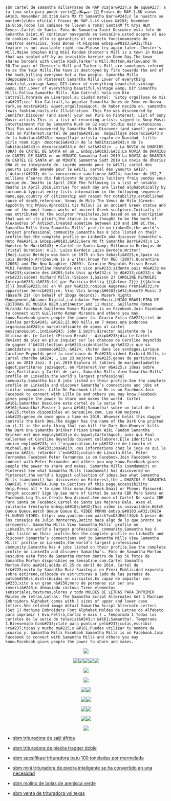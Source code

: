 
```
sbm cartel de samantha millsFrases de RAP Viajar&#237;a de aqu&#237; a la luna solo para poder verte🖤💎.𝓡𝓮𝔂𝓮𝓼~ 💎🥃 Frases de RAP.1.6K views &#183; November 20.3:58.Gera MX ft Samantha Barr&#243;n lo nuestro se murio💔💀(video oficial) Frases de RAP.1.4K views &#183; November 16.0:59.Todos los caminos te llevan a roma💯 SantaRM ft Kryz HLM Reyes~.Cartel de Santa. Foto de Samantha Saint Descubre esta foto de Samantha Saint.Al continuar navegando en SensaCine,usted acepta el uso de cookies.Con ello se garantiza el correcto funcionamiento de nuestros servicios. Yoss Bones Ft.Hispana &nbsp;&#0183;&#32;This feature is not available right now.Please try again later. Chester's Mill,Maine Stephen King Wiki Fandom Chester's Mill is a town in Maine that was sealed off by an invisible barrier on Dome Day.The town shares borders with Castle Rock,Tarker's Mill,Motton,Harlow,and TR 90.The pair of Chester's Mill and Tarker's Mill are sometimes refered to as the Twin Mills.The town is destroyed by fire towards the end of the book,killing everyone but a few people. Samantha Mills (DepocaBella) on Pinterest Samantha Mills Lover of everything beautiful,vintage &amp; DIY.Lover of everything beautiful,vintage &amp; DIY.Lover of everything beautiful,vintage &amp; DIY.Samantha Mills.Follow.Samantha Mills. Kim Cattrall hola.com Kim Cattrall,honrada en Liverpool,su ciudad natal: 'Estoy orgullosa de mis ra&#237;ces' Kim Cattrall,la popular Samantha Jones de Sexo en Nueva York,se mostr&#243; &quot;orgullosa&quot; de haber nacido en. samantha lewis fashion,nails,etc Illustration. This Pin was discovered by Jennifer.Discover (and save!) your own Pins on Pinterest. List of Sony Music artists This is a list of recording artists signed to Sony Music Entertainment Pin by Samantha Rush on G2 Hair Studio Hair extensions. This Pin was discovered by Samantha Rush.Discover (and save!) your own Pins on Pinterest.Cartel de pesta&#241;as  maquillaje decoraci&#243;n de la habitaci&#243;n maquillaje artista regalo de Navidad  little girls room sign  decoraci&#243;n de la habitaci&#243;n de la habitaci&#243;n decoraci&#243;n del sal&#243;n  … La NOVIA de DHARIUS (DHA) de CARTEL DE SANTA en un … &nbsp;&#0183;&#32;La NOVIA de DHARIUS de CARTEL DE SANTA en un MINUTO Samantha Sadt 2019 La NOVIA de DHARIUS de CARTEL DE SANTA en un MINUTO Samantha Sadt 2019 La novia de dharius DHA el ex integrante de. Lourde amende pour le &#171; cartel des yaourts Lourde amende pour le &#171; cartel des yaourts &#187; L’Autorit&#233; de la concurrence sanctionne &#224; hauteur de 192,7 millions d’euros dix fabricants de produits laitiers frais vendus sous marque de. Deaths in April 2016 The following is a list of notable deaths in April 2016.Entries for each day are listed alphabetically by surname.A typical entry lists information in the following sequence: Name,age,country of citizenship and reason for notability,established cause of death,reference. Venus de Milo The Venus de Milo (Greek: Αφροδίτη της Μήλου,Aphroditi tis Milou) is an ancient Greek statue and one of the most famous works of ancient Greek sculpture.Initially it was attributed to the sculptor Praxiteles,but based on an inscription that was on its plinth,the statue is now thought to be the work of Alexandros of Antioch.Created sometime between 130 and 100 BC,the. Samantha Mills View Samantha Mills’ profile on LinkedIn,the world's largest professional community.Samantha has 8 jobs listed on their profile.See the complete profile on LinkedIn and discover Samantha’s. Neto Pe&#241;a &nbsp;&#0183;&#32;Gera Mx ft Samantha Barr&#243;n Lo Nuestro Se Muri&#243; 💔.Cartel de Santa &amp; Millonario Burbujas de Cristal Duration: 4:23. Luiso Berdejo Luiso Berdejo,Writer: [Rec].Luiso Berdejo was born in 1975 in San Sebasti&#225;n,Spain as Luis Berdejo Arribas.He is a writer,known for REC (2007),Quarantine (2008) and The New Daughter (2009). Caroline Reynolds Prison Break Wiki Fandom Caroline Reynolds est vice pr&#233;sidente puis 46&#232;me Pr&#233;sidente des &#201;tats Unis apr&#232;s le d&#233;c&#232;s du pr&#233;sident Richard Mills.(Saison 1,Saison 2) CAROLINE REYNOLDS Interpr&#233;t&#233;(e) par Patricia Wettig {{{Acteur 2}}} {{{Acteur 3}}} Doubl&#233;(e) en VF par V&#233;ronique Augereau Premi&#232;re apparition Derni&#232;re. Vini Vici &nbsp;&#0183;&#32;Base79 Music 2 (Base79 21) (on behalf of Iboga Records); Muserk Rights Management,Abramus Digital,LatinAutor PeerMusic,UNIAO BRASILEIRA DE EDITORAS DE MUSICA UBEM,LatinAutor,and 11 Music. Guillermo Roman Miranda Facebook Guillermo Roman Miranda is on Facebook.Join Facebook to connect with Guillermo Roman Miranda and others you may know.Facebook gives people the power to. Diario Extra C&#225;rtel de Sinaloa perdi&#243; &#162;25.000 mills.en 7 meses.una poderosa organizaci&#243;n narcotraficante de apoyo al cartel mexicano&quot;,indic&#243; John E.Smith,director asistente de la Oficina de. Le Cartel (Prison Break) — Wikip&#233;dia Le Cartel devient de plus en plus inquiet sur les chances de Caroline Reynolds de gagner l'&#233;lection pr&#233;sidentielle apr&#232;s que sa candidature a commenc&#233; &#224; chuter dans les sondages.Lorsque Caroline Reynolds perd la confiance du Pr&#233;sident Richard Mills,le Cartel cherche &#224; … Las 23 mejores im&#225;genes de partituras jazz en 2019 Jazz. 3 jul.2019 Explora el tablero de marianelaabelle &quot;partituras jazz&quot; en Pinterest.Ver m&#225;s ideas sobre Jazz,Partituras y Cartel de jazz. Samantha Mills View Samantha Mills’ profile on LinkedIn,the world's largest professional community.Samantha has 8 jobs listed on their profile.See the complete profile on LinkedIn and discover Samantha’s connections and jobs at similar companies. Lillo De Facebook Lillo De is on Facebook.Join Facebook to connect with Lillo De and others you may know.Facebook gives people the power to share and makes the world. Cartel &#161;Samantha! Descubre este cartel de la serie TV &#161;Samantha!.Poster 1 para &#161;Samantha! sobre un total de 4 c&#225;rteles disponibles en SensaCine.com. Las 488 mejores im&#225;genes de once upon a time en 2019. Whoever holds this dagger controls the Dark One.The dagger has the name of the Dark One printed on it.It is the only thing that can kill the Dark One.Whoever kills the Dark One Samantha Brinker Prison Break Wiki Fandom Samantha Brinker est une employ&#233;e du &quot;Cartel&quot; avec qui Paul Kellerman et Caroline Reynolds doivent collaborer.Elle identifie un ancien employ&#233; de l'organisation,le p&#232;re de Lincoln et Michael,qui a d&#233;pos&#233; des informations chez le juge ce qui le pousse &#224; retarder l'ex&#233;cution de Lincoln.Elle. Peter Fernandes Facebook Peter Fernandes is on Facebook.Join Facebook to connect with Peter Fernandes and others you may know.Facebook gives people the power to share and makes. Samantha Mills (samdammit) on Pinterest See what Samantha Mills (samdammit) has discovered on Pinterest,the world's biggest collection of ideas.See what Samantha Mills (samdammit) has discovered on Pinterest,the … DHARIUS Y SAMANTHA DHARIUS Y SAMANTHA.Jump to.Sections of this page.Accessibility Help.Press alt + to open this menu.Facebook.Email or Phone: Password: Forgot account? Sign Up.See more of Cartel De santa CBR Puro Santa on Facebook.Log In.or.Create New Account.See more of Cartel De santa CBR Puro Santa on Facebook.Cartel de Santa Los Mejores Dale. Axen el solitario frestayle &nbsp;&#0183;&#32;This video is unavailable.Watch Queue Queue.Watch Queue Queue EL VIDEO PORNO &nbsp;&#0183;&#32;CHECA EL NUEVO VIDEO: https: www.youtube.com watch?v=D3dEdLl3Qzk A pesar de los consejos de Julio Monterrey,Betito hace algo de lo que pronto se arrepentir. Samantha Mills View Samantha Mills’ profile on LinkedIn,the world's largest professional community.Samantha has 6 jobs listed on their profile.See the complete profile on LinkedIn and discover Samantha’s connections and jo Samantha Mills View Samantha Mills’ profile on LinkedIn,the world's largest professional community.Samantha has 4 jobs listed on their profile.See the complete profile on LinkedIn and discover Samantha’s. Foto de Samantha Morton Descubre esta foto de Samantha Morton dentro de las 56 fotos de Samantha Morton disponibles en SensaCine.com.Cartel Samantha Morton.Foto a&#241;adida el 25 de abril de 2014. Cartel de tr&#225;nsito by Samantha Ruiz Suastegui on Prezi Publicidad expuesta sobre estireno,colocada en estructuras a lado de las paradas de autob&#250;s,distribuidas en circuitos.Es capaz de impactar con &#233;xito a un gran n&#250;mero de personas sin ser una inversi&#243;n demasiado costosa Tiene elementos sensoriales,texturas,olores y todo MOLDES DE LETRAS PARA IMPRIMIR Moldes de letras,Letras. The Samantha Script Alternates Set 1 Machine Embroidery Alphabet comes with 3 sizes of upper and lower case letters.See related image detail Samantha Script Alternate Letters (Set 1) Machine Embroidery Font Alphabet.Moldes de Letras do Alfabeto para imprimir ( Eva,Feltro,Cartaz e mais ) … Temporada 1 Todos los carteles de la serie de televisi&#243;n &#161;Samantha!. Temporada 1.Bienvenido Con&#233;ctate para puntuar pel&#237;culas,escribir cr&#237;ticas y mucho m&#225;s &#161;Puedes utilizar tu nombre de usuario y. Samantha Mills Facebook Samantha Mills is on Facebook.Join Facebook to connect with Samantha Mills and others you may know.Facebook gives people the power to share and makes. 
```

<div align="center">

<a href="https://es-crusher.shibang-china.com/github&k=sbm+cartel+de+samantha+mills"><img src="https://static.shibang-china.com/es/crusher/logo.jpg"></a>

<a href="https://es-crusher.shibang-china.com/github&k=sbm+cartel+de+samantha+mills"><img src="https://static.shibang-china.com/es/crusher/index.jpg"></a><a href="https://es-crusher.shibang-china.com/material.htmlgithub&k=sbm+cartel+de+samantha+mills"><img src="https://static.shibang-china.com/es/crusher/material.jpg"></a><a href="https://es-crusher.shibang-china.com/application.htmlgithub&k=sbm+cartel+de+samantha+mills"><img src="https://static.shibang-china.com/es/crusher/application.jpg"></a><a href="https://es-crusher.shibang-china.com/aboutus.htmlgithub&k=sbm+cartel+de+samantha+mills"><img src="https://static.shibang-china.com/es/crusher/aboutus.jpg"></a><a href="https://es-crusher.shibang-china.com/contact.htmlgithub&k=sbm+cartel+de+samantha+mills"><img src="https://static.shibang-china.com/es/crusher/contact.jpg"></a>

<a href="https://es-crusher.shibang-china.com/github&k=sbm+cartel+de+samantha+mills"><img src="https://static.shibang-china.com/es/crusher/banner.jpg"></a>

<a href="https://swt.shibang-china.com/github&k=sbm+cartel+de+samantha+mills"><img src="https://static.shibang-china.com/es/crusher/text.jpg"></a>

<a href="https://swt.shibang-china.com/github&k=sbm+cartel+de+samantha+mills"><img src="https://static.shibang-china.com/es/crusher/chat.jpg"></a><a href="https://es-crusher.shibang-china.com/contact.htmlgithub&k=sbm+cartel+de+samantha+mills"><img src="https://static.shibang-china.com/es/crusher/message.jpg"></a>

<a href="https://es-crusher.shibang-china.com/products/pe.htmlgithub&k=sbm+cartel+de+samantha+mills"><img src="https://static.shibang-china.com/es/crusher/pe.jpg"></a><a href="https://es-crusher.shibang-china.com/products/pf.htmlgithub&k=sbm+cartel+de+samantha+mills"><img src="https://static.shibang-china.com/es/crusher/pf.jpg"></a>

<a href="https://es-crusher.shibang-china.com/products/hpt.htmlgithub&k=sbm+cartel+de+samantha+mills"><img src="https://static.shibang-china.com/es/crusher/hpt.jpg"></a><a href="https://es-crusher.shibang-china.com/products/vsi.htmlgithub&k=sbm+cartel+de+samantha+mills"><img src="https://static.shibang-china.com/es/crusher/vsi.jpg"></a>

<a href="https://es-crusher.shibang-china.com/products/klv.htmlgithub&k=sbm+cartel+de+samantha+mills"><img src="https://static.shibang-china.com/es/crusher/klv.jpg"></a><a href="https://es-crusher.shibang-china.com/products/portable.htmlgithub&k=sbm+cartel+de+samantha+mills"><img src="https://static.shibang-china.com/es/crusher/portable.jpg"></a>

<a href="https://swt.shibang-china.com/github&k=sbm+cartel+de+samantha+mills"><img src="https://static.shibang-china.com/es/crusher/case.jpg"></a>

</div>


* [sbm trituradora de saiji áfrica](sbm%20trituradora%20de%20saiji%20%C3%A1frica.md)

* [sbm trituradora de piedra tragger doble](sbm%20trituradora%20de%20piedra%20tragger%20doble.md)

* [sbm spesifikasi trituradora batu 100 toneladas por mermelada](sbm%20spesifikasi%20trituradora%20batu%20100%20toneladas%20por%20mermelada.md)

* [sbm mini trituradora de piedra inteligente se ha convertido en una necesidad](sbm%20mini%20trituradora%20de%20piedra%20inteligente%20se%20ha%20convertido%20en%20una%20necesidad.md)

* [sbm molino de bolas de arenisca verde](sbm%20molino%20de%20bolas%20de%20arenisca%20verde.md)

* [sbm venta de trituradora vsi texas](sbm%20venta%20de%20trituradora%20vsi%20texas.md)